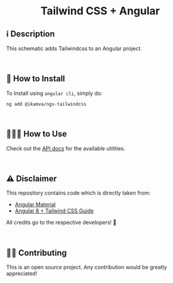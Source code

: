 <h1 align="center">Tailwind CSS + Angular</h1>

## ℹ️️ Description

This schematic adds Tailwindcss to an Angular project.

<br>

## 🔧 How to Install

To Install using ```angular cli```, simply do:

```
ng add @ikamva/ngx-tailwindcss
```

<br>

## 👨🏻‍🏫 How to Use

Check out the [API docs](https://tailwindcss.com/) for the available utilities.

<br>

## ⚠️️ Disclaimer

This repository contains code which is directly taken from:

- [Angular Material](https://github.com/angular/components/tree/master/src/cdk/schematics/utils)
- [Angular 8 + Tailwind CSS Guide](https://dev.to/seankerwin/angular-8-tailwind-css-guide-3m45)

All credits go to the respective developers! 👏

<br>

## 💁🏻 Contributing

This is an open source project. Any contribution would be greatly appreciated!
